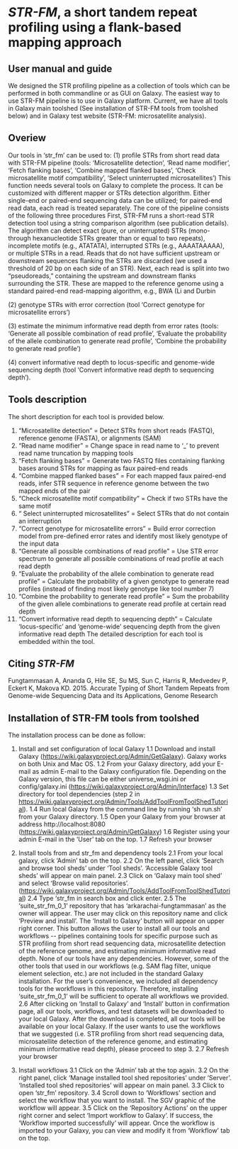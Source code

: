 # *STR-FM*, a short tandem repeat profiling using a flank-based mapping approach

## User manual and guide
We designed the STR profiling pipeline as a collection of tools which can be performed in both commandline or as GUI on Galaxy. The easiest way to use STR-FM pipeline is to use in Galaxy platform. Current, we have all tools in Galaxy main toolshed (See installation of STR-FM tools from toolshed below) and in Galaxy test website (STR-FM: microsatellite analysis).

## Overiew

Our tools in ‘str_fm’ can be used to: 
(1) profile STRs from short read data with STR-FM pipeline (tools: ‘Microsatellite detection’, ‘Read name modifier’, ‘Fetch flanking bases’, ‘Combine mapped flanked bases’, ‘Check microsatellite motif compatibility’, ‘Select uninterrupted microsatellites’)
This function needs several tools on Galaxy to complete the process. It can be customized with different mapper or STRs detection algorithm. Either single-end or paired-end sequencing data can be utilized; for paired-end read data, each read is treated separately. The core of the pipeline consists of the following three procedures 
First, STR-FM runs a short-read STR detection tool using a string comparison algorithm (see publication details). The algorithm can detect exact (pure, or uninterrupted) STRs (mono- through hexanucleotide STRs greater than or equal to two repeats), incomplete motifs (e.g., ATATATA), interrupted STRs (e.g., AAAATAAAAA), or multiple STRs in a read. Reads that do not have sufficient upstream or downstream sequences flanking the STRs are discarded (we used a threshold of 20 bp on each side of an STR). Next, each read is split into two “pseudoreads,” containing the upstream and downstream flanks surrounding the STR. These are mapped to the reference genome using a standard paired-end read-mapping algorithm, e.g., BWA (Li and Durbin

(2) genotype STRs with error correction (tool ‘Correct genotype for microsatellite errors’)

(3) estimate the minimum informative read depth from error rates (tools: ‘Generate all possible combination of read profile’, ‘Evaluate the probability of the allele combination to generate read profile’, ‘Combine the probability to generate read profile’)

(4) convert informative read depth to locus-specific and genome-wide sequencing depth (tool ‘Convert informative read depth to sequencing depth’).  

## Tools description

The short description for each tool is provided below.

1. “Microsatellite detection” = Detect STRs from short reads (FASTQ), reference genome (FASTA), or alignments (SAM)
2. “Read name modifier” = Change space in read name to ‘_’ to prevent read name truncation by mapping tools
3. “Fetch flanking bases” = Generate two FASTQ files containing flanking bases around STRs for mapping as faux paired-end reads
4. “Combine mapped flanked bases” = For each mapped faux paired-end reads, infer STR sequence in reference genome between the two mapped ends of the pair
5. “Check microsatellite motif compatibility” = Check if two STRs have the same motif
6. “ Select uninterrupted microsatellites” = Select STRs that do not contain an interruption
7. “Correct genotype for microsatellite errors” = Build error correction model from pre-defined error rates and identify most likely genotype of the input data
8. “Generate all possible combinations of read profile” = Use STR error spectrum to generate all possible combinations of read profile at each read depth
9. “Evaluate the probability of the allele combination to generate read profile” = Calculate the probability of a given genotype to generate read profiles (instead of finding most likely genotype like tool number 7)
10. “Combine the probability to generate read profile” = Sum the probability of the given allele combinations to generate read profile at certain read depth
11. “Convert informative read depth to sequencing depth” = Calculate ‘locus-specific’ and ‘genome-wide’ sequencing depth from the given informative read depth
The detailed description for each tool is embedded within the tool.

## Citing *STR-FM*
Fungtammasan A, Ananda G, Hile SE, Su MS, Sun C, Harris R, Medvedev P, Eckert K, Makova KD. 2015. Accurate Typing of Short Tandem Repeats from Genome-wide Sequencing Data and its Applications, Genome Research

## Installation of STR-FM tools from toolshed


The installation process can be done as follow:
1. Install and set configuration of local Galaxy 
1.1 Download and install Galaxy (https://wiki.galaxyproject.org/Admin/GetGalaxy). Galaxy works on both Unix and Mac OS.
1.2 From your Galaxy directory, add your E-mail as admin E-mail to the Galaxy configuration file. Depending on the Galaxy version, this file can be either universe_wsgi.ini or config/galaxy.ini (https://wiki.galaxyproject.org/Admin/Interface)
1.3 Set directory for tool dependencies (step 2 in https://wiki.galaxyproject.org/Admin/Tools/AddToolFromToolShedTutorial). 
1.4 Run local Galaxy from the command line by running ‘sh run.sh’ from your Galaxy directory. 
1.5 Open your Galaxy from your browser at address http://localhost:8080 (https://wiki.galaxyproject.org/Admin/GetGalaxy)
1.6 Register using your admin E-mail in the ‘User’ tab on the top.
1.7 Refresh your browser

2. Install tools from and str_fm and dependency tools
2.1 From your local galaxy, click ‘Admin’ tab on the top.
2.2 On the left panel, click ‘Search and browse tool sheds’ under ‘Tool sheds’. ‘Accessible Galaxy tool sheds’ will appear on main panel.
2.3 Click on ‘Galaxy main tool shed’ and select ‘Browse valid repositories’. (https://wiki.galaxyproject.org/Admin/Tools/AddToolFromToolShedTutorial)
2.4 Type ‘str_fm in search box and click enter.
2.5 The ‘suite_str_fm_0_1’ repository that has ‘arkarachai-fungtammasan’ as the owner will appear. The user may click on this repository name and click ‘Preview and install’. The ‘Install to Galaxy’ button will appear on upper right corner. This button allows the user to install all our tools and workflows -- pipelines containing tools for specific purpose such as STR profiling from short read sequencing data, microsatellite detection of the reference genome, and estimating minimum informative read depth. None of our tools have any dependencies. However, some of the other tools that used in our workflows (e.g. SAM flag filter, unique element selection, etc.) are not included in the standard Galaxy installation. For the user’s convenience, we included all dependency tools for the workflows in this repository. Therefore, installing ‘suite_str_fm_0_1’ will be sufficient to operate all workflows we provided. 
2.6 After clicking on ‘Install to Galaxy’ and ‘Install’ button in confirmation page, all our tools, workflows, and test datasets will be downloaded to your local Galaxy. After the download is completed, all our tools will be available on your local Galaxy. If the user wants to use the workflows that we suggested (i.e. STR profiling from short read sequencing data, microsatellite detection of the reference genome, and estimating minimum informative read depth), please proceed to step 3.
2.7 Refresh your browser

3. Install workflows
3.1 Click on the ‘Admin’ tab at the top again.
3.2 On the right panel, click ‘Manage installed tool shed repositories’ under ‘Server’. ‘Installed tool shed repositories’ will appear on main panel.
3.3 Click to open ‘str_fm’ repository. 
3.4 Scroll down to ‘Workflows’ section and select the workflow that you want to install. The SGV graphic of the workflow will appear.
3.5 Click on the ‘Repository Actions’ on the upper right corner and select ‘Import workflow to Galaxy’. If success, the ‘Workflow <workflow name> imported successfully’ will appear. Once the workflow is imported to your Galaxy, you can view and modify it from ‘Workflow’ tab on the top. 
